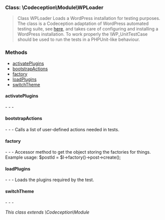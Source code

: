 <!--doc-->

### Class: \Codeception\Module\WPLoader

> Class WPLoader Loads a WordPress installation for testing purposes. The class is a Codeception adaptation of WordPress automated testing suite, see [here](http://make.wordpress.org/core/handbook/automated-testing/), and takes care of configuring and installing a WordPress installation. To work properly the \WP_UnitTestCase should be used to run the tests in a PHPUnit-like behaviour.

<h3>Methods</h3><nav><ul><li><a href="#activatePlugins">activatePlugins</a></li><li><a href="#bootstrapActions">bootstrapActions</a></li><li><a href="#factory">factory</a></li><li><a href="#loadPlugins">loadPlugins</a></li><li><a href="#switchTheme">switchTheme</a></li></ul></nav><h4 id="activatePlugins">activatePlugins</h4>
- - -

<h4 id="bootstrapActions">bootstrapActions</h4>
- - -
Calls a list of user-defined actions needed in tests.
<h4 id="factory">factory</h4>
- - -
Accessor method to get the object storing the factories for things. Example usage: $postId = $I->factory()->post->create();
<h4 id="loadPlugins">loadPlugins</h4>
- - -
Loads the plugins required by the test.
<h4 id="switchTheme">switchTheme</h4>
- - -</br>

*This class extends \Codeception\Module*

<!--/doc-->
